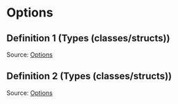 # Options

## Definition 1 (Types (classes/structs))

Source: [Options](../csrc/options.h#L185)

## Definition 2 (Types (classes/structs))

Source: [Options](../csrc/scheduler/utils.h#L561)

